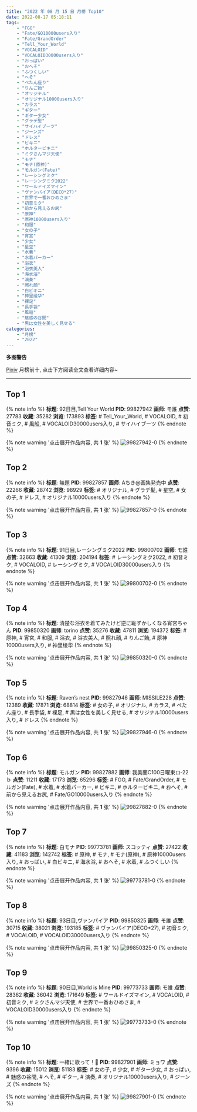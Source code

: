 ```yaml
---
title: "2022 年 08 月 15 日 月榜 Top10"
date: 2022-08-17 05:18:11
tags:
    - "FGO"
    - "Fate/GO10000users入り"
    - "Fate/GrandOrder"
    - "Tell_Your_World"
    - "VOCALOID"
    - "VOCALOID30000users入り"
    - "おっぱい"
    - "おへそ"
    - "ふつくしい"
    - "へそ"
    - "ぺたん座り"
    - "りんご飴"
    - "オリジナル"
    - "オリジナル10000users入り"
    - "カラス"
    - "ギター"
    - "ギター少女"
    - "グラデ髪"
    - "サイハイブーツ"
    - "ジーンズ"
    - "ドレス"
    - "ビキニ"
    - "ホルタービキニ"
    - "ミクさんマジ天使"
    - "モナ"
    - "モナ(原神)"
    - "モルガン(Fate)"
    - "レーシングミク"
    - "レーシングミク2022"
    - "ワールドイズマイン"
    - "ヴァンパイア(DECO*27)"
    - "世界で一番おひめさま"
    - "初音ミク"
    - "前から見えるお尻"
    - "原神"
    - "原神10000users入り"
    - "和服"
    - "女の子"
    - "宵宮"
    - "少女"
    - "星空"
    - "水着"
    - "水着パーカー"
    - "浴衣"
    - "浴衣美人"
    - "海水浴"
    - "演奏"
    - "照れ顔"
    - "白ビキニ"
    - "神里绫华"
    - "裸足"
    - "長手袋"
    - "風船"
    - "魅惑の谷間"
    - "黒は女性を美しく見せる"
categories:
    - "月榜"
    - "2022"
---
```


<i class="fa fa-triangle-exclamation"></i>**多图警告**<i class="fa fa-triangle-exclamation"></i>

[Pixiv](https://www.pixiv.net/) 月榜前十, 点击下方阅读全文查看详细内容~

<!-- more -->

---

## Top 1

{% note info %}
**标题**: 92日目,Tell Your World
**PID**: 99827942 **画师**: モ誰
**点赞**: 27783 **收藏**: 35282 **浏览**: 173893
**标签**: # Tell_Your_World, # VOCALOID, # 初音ミク, # 風船, # VOCALOID30000users入り, # サイハイブーツ
{% endnote %}

{% note warning '点击展开作品内容, 共 **1** 张' %}
![99827942-0](https://i.pixiv.re/img-original/img/2022/07/19/00/00/24/99827942_p0.jpg)
{% endnote %}

## Top 2

{% note info %}
**标题**: 無題
**PID**: 99827857 **画师**: Aちき@画集発売中
**点赞**: 22266 **收藏**: 28742 **浏览**: 98929
**标签**: # オリジナル, # グラデ髪, # 星空, # 女の子, # ドレス, # オリジナル10000users入り
{% endnote %}

{% note warning '点击展开作品内容, 共 **1** 张' %}
![99827857-0](https://i.pixiv.re/img-original/img/2022/07/19/00/00/07/99827857_p0.png)
{% endnote %}

## Top 3

{% note info %}
**标题**: 91日目,レーシングミク2022
**PID**: 99800702 **画师**: モ誰
**点赞**: 32663 **收藏**: 41309 **浏览**: 204194
**标签**: # レーシングミク2022, # 初音ミク, # VOCALOID, # レーシングミク, # VOCALOID30000users入り
{% endnote %}

{% note warning '点击展开作品内容, 共 **1** 张' %}
![99800702-0](https://i.pixiv.re/img-original/img/2022/07/18/00/00/37/99800702_p0.jpg)
{% endnote %}

## Top 4

{% note info %}
**标题**: 清楚な浴衣を着てみたけど逆に恥ずかしくなる宵宮ちゃん
**PID**: 99850320 **画师**: torino
**点赞**: 35276 **收藏**: 47811 **浏览**: 194372
**标签**: # 原神, # 宵宮, # 和服, # 浴衣, # 浴衣美人, # 照れ顔, # りんご飴, # 原神10000users入り, # 神里绫华
{% endnote %}

{% note warning '点击展开作品内容, 共 **1** 张' %}
![99850320-0](https://i.pixiv.re/img-original/img/2022/07/20/00/00/37/99850320_p0.jpg)
{% endnote %}

## Top 5

{% note info %}
**标题**: Raven’s nest
**PID**: 99827946 **画师**: MISSILE228
**点赞**: 12389 **收藏**: 17871 **浏览**: 68814
**标签**: # 女の子, # オリジナル, # カラス, # ぺたん座り, # 長手袋, # 裸足, # 黒は女性を美しく見せる, # オリジナル10000users入り, # ドレス
{% endnote %}

{% note warning '点击展开作品内容, 共 **1** 张' %}
![99827946-0](https://i.pixiv.re/img-original/img/2022/07/19/00/00/24/99827946_p0.jpg)
{% endnote %}

## Top 6

{% note info %}
**标题**: モルガン
**PID**: 99827882 **画师**: 我美蘭C100日曜東ロ‐22ｂ
**点赞**: 11211 **收藏**: 17173 **浏览**: 65296
**标签**: # FGO, # Fate/GrandOrder, # モルガン(Fate), # 水着, # 水着パーカー, # ビキニ, # ホルタービキニ, # おへそ, # 前から見えるお尻, # Fate/GO10000users入り
{% endnote %}

{% note warning '点击展开作品内容, 共 **1** 张' %}
![99827882-0](https://i.pixiv.re/img-original/img/2022/07/19/00/00/10/99827882_p0.jpg)
{% endnote %}

## Top 7

{% note info %}
**标题**: 白モナ
**PID**: 99773781 **画师**: スコッティ
**点赞**: 27422 **收藏**: 41183 **浏览**: 142742
**标签**: # 原神, # モナ, # モナ(原神), # 原神10000users入り, # おっぱい, # 白ビキニ, # 海水浴, # おへそ, # 水着, # ふつくしい
{% endnote %}

{% note warning '点击展开作品内容, 共 **1** 张' %}
![99773781-0](https://i.pixiv.re/img-original/img/2022/07/17/00/00/23/99773781_p0.jpg)
{% endnote %}

## Top 8

{% note info %}
**标题**: 93日目,ヴァンパイア
**PID**: 99850325 **画师**: モ誰
**点赞**: 30715 **收藏**: 38021 **浏览**: 193185
**标签**: # ヴァンパイア(DECO*27), # 初音ミク, # VOCALOID, # VOCALOID30000users入り
{% endnote %}

{% note warning '点击展开作品内容, 共 **1** 张' %}
![99850325-0](https://i.pixiv.re/img-original/img/2022/07/20/00/00/40/99850325_p0.jpg)
{% endnote %}

## Top 9

{% note info %}
**标题**: 90日目,World is Mine
**PID**: 99773733 **画师**: モ誰
**点赞**: 28362 **收藏**: 36042 **浏览**: 171649
**标签**: # ワールドイズマイン, # VOCALOID, # 初音ミク, # ミクさんマジ天使, # 世界で一番おひめさま, # VOCALOID30000users入り
{% endnote %}

{% note warning '点击展开作品内容, 共 **1** 张' %}
![99773733-0](https://i.pixiv.re/img-original/img/2022/07/17/00/00/15/99773733_p0.jpg)
{% endnote %}

## Top 10

{% note info %}
**标题**: 一緒に歌って！🎸
**PID**: 99827901 **画师**: ミョワ
**点赞**: 9396 **收藏**: 15012 **浏览**: 51183
**标签**: # 女の子, # 少女, # ギター少女, # おっぱい, # 魅惑の谷間, # へそ, # ギター, # 演奏, # オリジナル10000users入り, # ジーンズ
{% endnote %}

{% note warning '点击展开作品内容, 共 **1** 张' %}
![99827901-0](https://i.pixiv.re/img-original/img/2022/07/19/00/00/13/99827901_p0.png)
{% endnote %}
